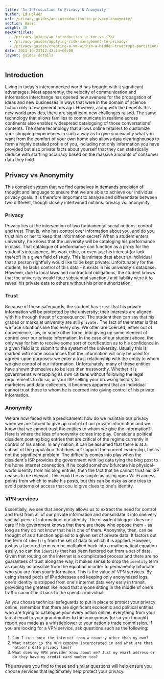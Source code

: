 ```yaml
---
title: 'An Introduction to Privacy & Anonymity'
author: Ed Holden
url: /privacy-guides/an-introduction-to-privacy-anonymity/
section: Basic
weight: 30
nextArticles: 
  - /privacy-guides/an-introduction-to-tor-vs-i2p/
  - /privacy-guides/applying-risk-management-to-privacy/
  - /privacy-guides/creating-a-vm-within-a-hidden-truecrypt-partition/
date: 2013-10-23T12:42:14+00:00
layout: guides-details
---
```

## Introduction

Living in today's interconnected world has brought with it significant advantages. Most apparently, the velocity of communication and information interchange has opened new avenues for the propagation of ideas and new businesses in ways that were in the domain of science fiction only a few generations ago. However, along with the benefits this new world provides, there are significant new challenges raised. The same technology that allows families to communicate in realtime across continents also enables widespread cataloguing of those conversations' contents. The same technology that allows online retailers to customize your shopping experiences in such a way as to give you exactly what you want from the comfort of your own home also allows data clearinghouses to form a highly detailed profile of you, including not only information you have provided but also private facts about yourself that they can statistically deduce with startling accuracy based on the massive amounts of consumer data they hold.

## Privacy vs Anonymity

This complex system that we find ourselves in demands precision of thought and language to ensure that we are able to achieve our individual privacy goals. It is therefore important to analyze and differentiate between two different, though closely intertwined notions: privacy vs. anonymity.

### Privacy

Privacy lies at the intersection of two fundamental social notions: control and trust. That is, who has control over information about you, and do you trust him or her to keep that information secret? When a student enters university, he knows that the university will be cataloging his performance in class. That catalogue of performance can function as a proxy for the student's intelligence, his work ethic, or even just his interest (or lack thereof) in a given field of study. This is intimate data about an individual that a person rightfully would like to be kept private. Unfortunately for the student, he lacks control of this data - it exists in his university's database. However, due to local laws and contractual obligations, the student knows that the university would face substantial sanctions and liability were it to reveal his private data to others without his prior authorization.

### Trust

Because of these safeguards, the student has `trust` that his private information will be protected by the university; their interests are aligned with his through threat of consequence. The student then can say that his grades or marks at university are still `private.` The fact of the matter is that we face situations like this every day. We often are coerced, either out of convenience, law, or some other force, into giving up some element of control over our private information. In the case of our student above, the only way for him to receive some sort of certification as to his confidence in a given field is to submit to the system of the university. Usually this is marked with some assurances that the information will only be used for agreed-upon purposes: we enter a trust relationship with the entity to whom we give control of our information. Unfortunately, many of these entities have shown themselves to be less than trustworthy. Whether it is governments wiretapping its own citizens without following the legal requirements to do so, or your ISP selling your browsing history to marketers and data-collectors, it becomes apparent that an individual cannot trust those to whom he is coerced into giving control of his private information.

### Anonymity

We are now faced with a predicament: how do we maintain our privacy when we are forced to give up control of our private information and we know that we cannot trust the entities to whom we give the information? Here is where the idea of anonymity comes into play. Consider a political dissident posting blog entries that are critical of the regime currently in control of his nation. In any nation, it can be assumed that there is at a subset of the population that does not support the current leadership, this is not the significant problem. The difficulty comes into play when the dissident's ISP provides the government with log data tying the blog post to his home internet connection. If he could somehow bifurcate his physical-world identity from his blog entries, then the fact that he cannot trust his ISP ceases to be relevant. This could be as simple as using open Wi-Fi access points from which to make his posts, but this can be risky as one tries to avoid patterns of access that cou ld give clues to one's identity.

### VPN services

Essentially, we see that anonymity allows us to extract the need for control and trust from all of our private information and consolidate it into one very special piece of information: our identity. The dissident blogger does not care if his government knows that there are those who oppose them - as long as they do not know that he is one of them. Anonymity, then, can be thought of as a function applied to a given set of private data. It factors out the term of `identity` from the set of data to which it is applied. However, just as a factored term can be multiplied back into a mathematical equation easily, so can the `identity` that has been factored out from a set of data. Given that routing on the internet is a complicated process and there are no guarantees of trust along the way, it makes sense to drop the `identity` term as quickly as possible from the equation in order to permanently bifurcate who you are from your information. This is the value of VPN services. By using shared pools of IP addresses and keeping only anonymized logs, one's identity is stripped from one's internet data very early in transit, providing the greatest likelihood that anyone sitting in the middle of one's traffic cannot tie it back to the specific individual.

As you choose technical safeguards to put in place to protect your privacy online, remember that there are significant economic and political entities who are trying to catalogue your every action online: everything from your latest email to your grandmother to the anonymous (or so you thought) report you made as a whistleblower to your nation's trade commission. If you are looking for a VPN service, ask questions such as the following:

  1. `Can I exit onto the internet from a country other than my own?`
  2. `What nation is the VPN company incorporated in and what are that nation's data privacy laws?`
  3. `What does my VPN provider know about me? Just my email address or do they have my credit card number too?`

The answers you find to these and similar questions will help ensure you choose services that legitimately help protect your privacy.
